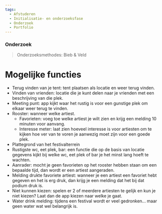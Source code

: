 ```yaml
---
tags:
  - Afstuderen
  - Initialisatie- en onderzoeksfase
  - Onderzoek
  - Portfolio
---
```

### Onderzoek
> Onderzoeksmethodes: Bieb & Veld

# Mogelijke functies 
- Terug vinden van je tent: tent plaatsen als locatie en weer terug vinden.
- Vinden van vrienden: locatie die je kunt delen naar je vrienden met een beschrijving van die plek.
- Meeting punt: app kijkt waar het rustig is voor een gunstige plek om elkaar weer terug te vinden.
- Rooster: wanneer welke artiest.
  * Favorieten: voeg toe welke artiest je wilt zien en krijg een melding 10 minuten voor aanvang. 
  * Interesse meter: laat zien hoeveel interesse is voor artiesten om te kijken hoe ver van te voren je aanwezig moet zijn voor een goede plek.
- Plattegrond van het festivalterrein
- Rustigste wc, eet plek, bar: een functie die op de basis van locatie gegevens kijkt bij welke wc, eet plek of bar je het minst lang hoeft te wachten.
- Aanrader: mocht je geen favorieten op het rooster hebben staan om een bepaalde tijd, dan wordt er een artiest aangeraden.
- Melding drukte favoriete artiest: wanneer je een artiest een favoriet hebt gegeven en het is erg druk, dan krijg je een melding dat het bij dat podium druk is.
- Niet kunnen kiezen: spelen er 2 of meerdere artiesten te gelijk en kun je niet kiezen? Laat dan de app kiezen naar welke je gaat. 
- Water drink melding: tijdens een festival wordt er veel gedronken... maar geen water wat wel belangrijk is.
